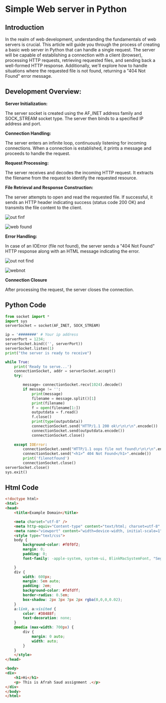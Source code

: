 # Simple Web server in Python

## Introduction

In the realm of web development, understanding the fundamentals of web servers is crucial. This article will guide you through the process of creating a basic web server in Python that can handle a single request. The server will be capable of establishing a connection with a client (browser), processing HTTP requests, retrieving requested files, and sending back a well-formed HTTP response. Additionally, we'll explore how to handle situations where the requested file is not found, returning a "404 Not Found" error message.

## Development Overview:

**Server Initialization:**

The server socket is created using the AF_INET address family and SOCK_STREAM socket type. The server then binds to a specified IP address and port.

**Connection Handling:**

The server enters an infinite loop, continuously listening for incoming connections. When a connection is established, it prints a message and proceeds to handle the request.

**Request Processing:**

The server receives and decodes the incoming HTTP request. It extracts the filename from the request to identify the requested resource.

**File Retrieval and Response Construction:**

The server attempts to open and read the requested file. If successful, it sends an HTTP header indicating success (status code 200 OK) and transmits the file content to the client.

![out finf](https://github.com/AfrahSaud36/WebServer/assets/138797663/edc7e051-9544-4bff-877b-2d56b56b4969)

![web found](https://github.com/AfrahSaud36/WebServer/assets/138797663/b6a627fc-fb5d-47c5-b7ad-00f48ce3581f)





**Error Handling:**

In case of an IOError (file not found), the server sends a "404 Not Found" HTTP response along with an HTML message indicating the error.

![out not find](https://github.com/AfrahSaud36/WebServer/assets/138797663/7a2df69a-ea4c-45bd-b657-b2718be0d2da)

![webnot](https://github.com/AfrahSaud36/WebServer/assets/138797663/7e35dae5-7497-4e33-bb2e-8d07fd892a81)


**Connection Closure**

After processing the request, the server closes the connection.

## Python Code
```python
from socket import *
import sys 
serverSocket = socket(AF_INET, SOCK_STREAM)

ip = '########' # Your ip address
serverPort = 1234;
serverSocket.bind(('', serverPort))
serverSocket.listen(1)
print("the server is ready to receive")

while True:
    print('Ready to serve...')
    connectionSocket, addr = serverSocket.accept()
    try:

        message= connectionSocket.recv(1024).decode()
        if message != '':
            print(message)
            filename = message.split()[1]
            print(filename)
            f = open(filename[1:])
            outputdata = f.read()
            f.close()
            print(type(outputdata))
            connectionSocket.send("HTTP/1.1 200 ok\r\n\r\n".encode())
            connectionSocket.send(outputdata.encode())
            connectionSocket.close()
          
    except IOError:
        connectionSocket.send("HTTP/1.1 oops file not found\r\n\r\n".encode())
        connectionSocket.send("<h1>“ 404 Not Found</h1>".encode())
        print('filenotfound')
        connectionSocket.close()
serverSocket.close()
sys.exit()

```

## Html Code
```html
<!doctype html>
<html>
<head>
    <title>Example Domain</title>

    <meta charset="utf-8" />
    <meta http-equiv="Content-type" content="text/html; charset=utf-8" />
    <meta name="viewport" content="width=device-width, initial-scale=1" />
    <style type="text/css">
    body {
        background-color: #f0f0f2;
        margin: 0;
        padding: 0;
        font-family: -apple-system, system-ui, BlinkMacSystemFont, "Segoe UI", "Open Sans", "Helvetica Neue", Helvetica, Arial, sans-serif;

    }
    div {
        width: 600px;
        margin: 5em auto;
        padding: 2em;
        background-color: #fdfdff;
        border-radius: 0.5em;
        box-shadow: 2px 3px 7px 2px rgba(0,0,0,0.02);
    }
    a:link, a:visited {
        color: #38488f;
        text-decoration: none;
    }
    @media (max-width: 700px) {
        div {
            margin: 0 auto;
            width: auto;
        }
    }
    </style>
</head>

<body>
<div>
    <h1>Hi</h1>
    <p> This is Afrah Saud assignment .</p>
</div>
</body>
</html>
```
